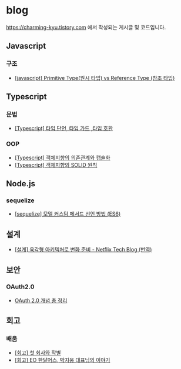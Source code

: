 # blog
https://charming-kyu.tistory.com 에서 작성되는 게시글 및 코드입니다.

## Javascript
### 구조
- [[javascript] Primitive Type(원시 타입) vs Reference Type (참조 타입)](https://charming-kyu.tistory.com/20)

## Typescript
### 문법
- [[Typescript] 타입 단언, 타입 가드 ,타입 호환](https://charming-kyu.tistory.com/29)
### OOP
- [[Typescript] 객체지향의 의존관계와 캡슐화](https://charming-kyu.tistory.com/34)
- [[Typescript] 객체지향의 SOLID 원칙](https://charming-kyu.tistory.com/35) 

## Node.js
### sequelize
- [[sequelize] 모델 커스텀 메서드 선언 방법 (ES6)](https://charming-kyu.tistory.com/22)

## 설계
- [[설계] 육각형 아키텍처로 변화 준비 - Netflix Tech Blog (번역)](https://charming-kyu.tistory.com/32)

## 보안
### OAuth2.0
- [OAuth 2.0 개념 총 정리](https://charming-kyu.tistory.com/36)
   

## 회고
### 배움
- [[회고] 첫 회사와 작별](https://charming-kyu.tistory.com/27)
- [[회고] EO 한달어스, 박지웅 대표님의 이야기](https://charming-kyu.tistory.com/33)
